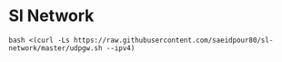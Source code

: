 # Sl Network

```
bash <(curl -Ls https://raw.githubusercontent.com/saeidpour80/sl-network/master/udpgw.sh --ipv4)
```
